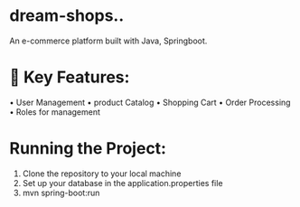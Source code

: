 
# dream-shops..

An e-commerce platform built with Java, Springboot.

# 🦅 Key Features:

• User Management 
• product Catalog
• Shopping Cart
• Order Processing
• Roles for management

# Running the Project:

1. Clone the repository to your local machine
2. Set up your database in the application.properties file
3. mvn spring-boot:run



